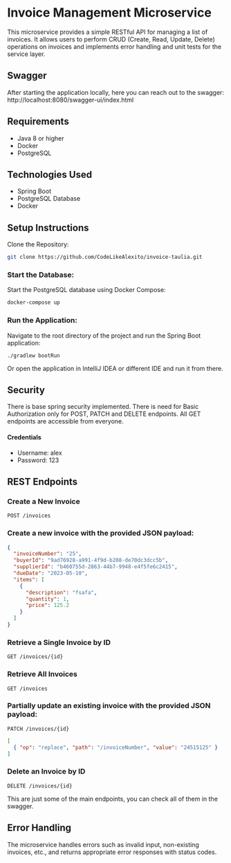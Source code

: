 # Invoice Management Microservice
This microservice provides a simple RESTful API for managing a list of invoices. It allows users to perform CRUD (Create, Read, Update, Delete) operations on invoices and implements error handling and unit tests for the service layer.

## Swagger
After starting the application locally, here you can reach out to the swagger: http://localhost:8080/swagger-ui/index.html

## Requirements
- Java 8 or higher
- Docker
- PostgreSQL
## Technologies Used
- Spring Boot
- PostgreSQL Database
- Docker
## Setup Instructions
Clone the Repository:

```bash
git clone https://github.com/CodeLikeAlexito/invoice-taulia.git
```
### Start the Database:
Start the PostgreSQL database using Docker Compose:

```bash
docker-compose up
```
### Run the Application:
Navigate to the root directory of the project and run the Spring Boot application:

```
./gradlew bootRun
```
Or open the application in IntelliJ IDEA or different IDE and run it from there.

## Security
There is base spring security implemented. There is need for Basic Authorization only for POST, PATCH and DELETE endpoints. All GET endpoints are accessible from everyone. 
#### Credentials
- Username: alex
- Password: 123

## REST Endpoints
### Create a New Invoice
```
POST /invoices
``` 
### Create a new invoice with the provided JSON payload:

```json
{
  "invoiceNumber": "25",
  "buyerId": "9ad76928-a991-4f9d-b208-de70dc3dcc5b",
  "supplierId": "b460755d-2863-44b7-9948-e4f5fe6c2415",
  "dueDate": "2023-05-10",
  "items": [
    {
      "description": "fsafa",
      "quantity": 1,
      "price": 125.2
    }
  ]
}
```
### Retrieve a Single Invoice by ID
```
GET /invoices/{id}
```
### Retrieve All Invoices
```
GET /invoices
```
### Partially update an existing invoice with the provided JSON payload:
```
PATCH /invoices/{id}
```
```json
[
  { "op": "replace", "path": "/invoiceNumber", "value": "24515125" }
]
```
### Delete an Invoice by ID
```
DELETE /invoices/{id}
```
This are just some of the main endpoints, you can check all of them in the swagger.
## Error Handling
The microservice handles errors such as invalid input, non-existing invoices, etc., and returns appropriate error responses with status codes.